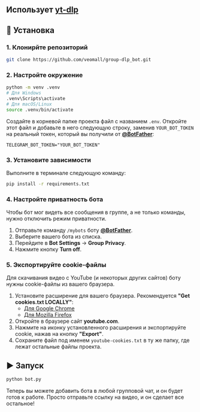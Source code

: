 ## Использует [yt-dlp](https://github.com/yt-dlp/yt-dlp)

## 🚀 Установка

### 1. Клонирйте репозиторий

```bash
git clone https://github.com/veomall/group-dlp_bot.git
```

### 2. Настройте окружение

```bash
python -m venv .venv
# Для Windows
.venv\Scripts\activate
# Для macOS/Linux
source .venv/bin/activate
```

Создайте в корневой папке проекта файл с названием `.env`.
Откройте этот файл и добавьте в него следующую строку, заменив `YOUR_BOT_TOKEN` на реальный токен, который вы получили от [**@BotFather**](https://t.me/BotFather):
```
TELEGRAM_BOT_TOKEN="YOUR_BOT_TOKEN"
```

### 3. Установите зависимости

Выполните в терминале следующую команду:
```bash
pip install -r requirements.txt
```

### 4. Настройте приватность бота

Чтобы бот мог видеть все сообщения в группе, а не только команды, нужно отключить режим приватности.
1. Отправьте команду `/mybots` боту [**@BotFather**](https://t.me/BotFather).
2. Выберите вашего бота из списка.
3. Перейдите в **Bot Settings** -> **Group Privacy**.
4. Нажмите кнопку **Turn off**.

### 5. Экспортируйте cookie-файлы

Для скачивания видео с YouTube (и некоторых других сайтов) боту нужны cookie-файлы из вашего браузера.

1. Установите расширение для вашего браузера. Рекомендуется **"Get cookies.txt LOCALLY"**:
   - [Для Google Chrome](https://chrome.google.com/webstore/detail/get-cookiestxt-locally/cclelndahbckbenkjhflpdbgdldlbecc)
   - [Для Mozilla Firefox](https://addons.mozilla.org/en-US/firefox/addon/get-cookies-txt-locally/)
2. Откройте в браузере сайт **youtube.com**.
3. Нажмите на иконку установленного расширения и экспортируйте cookie, нажав на кнопку **"Export"**.
4. Сохраните файл под именем `youtube-cookies.txt` в ту же папку, где лежат остальные файлы проекта.

## ▶️ Запуск

```bash
python bot.py
```

Теперь вы можете добавить бота в любой групповой чат, и он будет готов к работе. Просто отправьте ссылку на видео, и он сделает все остальное!
